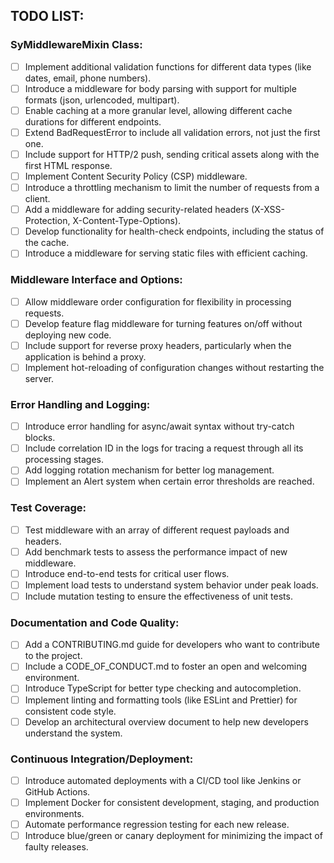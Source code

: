 ## TODO LIST:

### SyMiddlewareMixin Class:

- [ ] Implement additional validation functions for different data types (like dates, email, phone numbers).
- [ ] Introduce a middleware for body parsing with support for multiple formats (json, urlencoded, multipart).
- [ ] Enable caching at a more granular level, allowing different cache durations for different endpoints.
- [ ] Extend BadRequestError to include all validation errors, not just the first one.
- [ ] Include support for HTTP/2 push, sending critical assets along with the first HTML response.
- [ ] Implement Content Security Policy (CSP) middleware.
- [ ] Introduce a throttling mechanism to limit the number of requests from a client.
- [ ] Add a middleware for adding security-related headers (X-XSS-Protection, X-Content-Type-Options).
- [ ] Develop functionality for health-check endpoints, including the status of the cache.
- [ ] Introduce a middleware for serving static files with efficient caching.

### Middleware Interface and Options:

- [ ] Allow middleware order configuration for flexibility in processing requests.
- [ ] Develop feature flag middleware for turning features on/off without deploying new code.
- [ ] Include support for reverse proxy headers, particularly when the application is behind a proxy.
- [ ] Implement hot-reloading of configuration changes without restarting the server.

### Error Handling and Logging:

- [ ] Introduce error handling for async/await syntax without try-catch blocks.
- [ ] Include correlation ID in the logs for tracing a request through all its processing stages.
- [ ] Add logging rotation mechanism for better log management.
- [ ] Implement an Alert system when certain error thresholds are reached.

### Test Coverage:

- [ ] Test middleware with an array of different request payloads and headers.
- [ ] Add benchmark tests to assess the performance impact of new middleware.
- [ ] Introduce end-to-end tests for critical user flows.
- [ ] Implement load tests to understand system behavior under peak loads.
- [ ] Include mutation testing to ensure the effectiveness of unit tests.

### Documentation and Code Quality:

- [ ] Add a CONTRIBUTING.md guide for developers who want to contribute to the project.
- [ ] Include a CODE_OF_CONDUCT.md to foster an open and welcoming environment.
- [ ] Introduce TypeScript for better type checking and autocompletion.
- [ ] Implement linting and formatting tools (like ESLint and Prettier) for consistent code style.
- [ ] Develop an architectural overview document to help new developers understand the system.

### Continuous Integration/Deployment:

- [ ] Introduce automated deployments with a CI/CD tool like Jenkins or GitHub Actions.
- [ ] Implement Docker for consistent development, staging, and production environments.
- [ ] Automate performance regression testing for each new release.
- [ ] Introduce blue/green or canary deployment for minimizing the impact of faulty releases.
